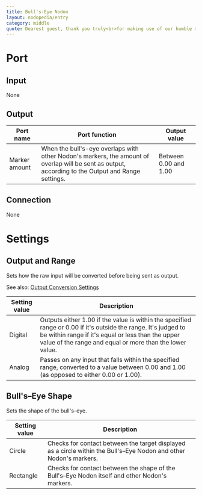 ```yaml
---
title: Bull's-Eye Nodon
layout: nodopedia/entry
category: middle
quote: Dearest guest, thank you truly<br>for making use of our humble markers.
---
```


# Port
## Input
None

## Output
<div class="table-wrapper"><table><thead><tr><th>Port name</th><th>Port function</th><th>Output value</th></tr></thead><tbody><tr><td>Marker amount</td><td>When the bull's-eye overlaps with other Nodon's markers, the amount of overlap will be sent as output, according to the Output and Range settings.</td><td>Between 0.00 and 1.00</td></tr></tbody></table></div>

## Connection
None

# Settings
## Output and Range
Sets how the raw input will be converted before being sent as output.

See also: <a href="/tools/nodopedia/tips/output-conversion-settings">Output Conversion Settings</a>

<div class="table-wrapper"><table><thead><tr><th>Setting value</th><th>Description</th></tr></thead><tbody><tr><td>Digital</td><td>Outputs either 1.00 if the value is within the specified range or 0.00 if it's outside the range. It's judged to be within range if it's equal or less than the upper value of the range and equal or more than the lower value.</td></tr><tr><td>Analog</td><td>Passes on any input that falls within the specified range, converted to a value between 0.00 and 1.00 (as opposed to either 0.00 or 1.00).</td></tr></tbody></table></div>

## Bull's–Eye Shape
Sets the shape of the bull's–eye.

<div class="table-wrapper"><table><thead><tr><th>Setting value</th><th>Description</th></tr></thead><tbody><tr><td>Circle</td><td>Checks for contact between the target displayed as a circle within the Bull's–Eye Nodon and other Nodon's markers.</td></tr><tr><td>Rectangle</td><td>Checks for contact between the shape of the Bull's–Eye Nodon itself and other Nodon's markers.</td></tr></tbody></table></div>